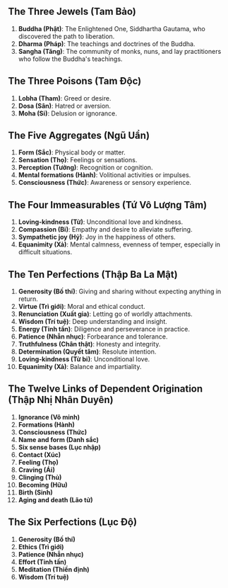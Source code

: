 ## The Three Jewels (Tam Bảo)
1. **Buddha (Phật)**: The Enlightened One, Siddhartha Gautama, who discovered the path to liberation.
2. **Dharma (Pháp)**: The teachings and doctrines of the Buddha.
3. **Sangha (Tăng)**: The community of monks, nuns, and lay practitioners who follow the Buddha's teachings.

## The Three Poisons (Tam Độc)
1. **Lobha (Tham)**: Greed or desire.
2. **Dosa (Sân)**: Hatred or aversion.
3. **Moha (Si)**: Delusion or ignorance.

## The Five Aggregates (Ngũ Uẩn)
1. **Form (Sắc)**: Physical body or matter.
2. **Sensation (Thọ)**: Feelings or sensations.
3. **Perception (Tưởng)**: Recognition or cognition.
4. **Mental formations (Hành)**: Volitional activities or impulses.
5. **Consciousness (Thức)**: Awareness or sensory experience.

## The Four Immeasurables (Tứ Vô Lượng Tâm)
1. **Loving-kindness (Từ)**: Unconditional love and kindness.
2. **Compassion (Bi)**: Empathy and desire to alleviate suffering.
3. **Sympathetic joy (Hỷ)**: Joy in the happiness of others.
4. **Equanimity (Xả)**: Mental calmness, evenness of temper, especially in difficult situations.

## The Ten Perfections (Thập Ba La Mật)
1. **Generosity (Bố thí)**: Giving and sharing without expecting anything in return.
2. **Virtue (Trì giới)**: Moral and ethical conduct.
3. **Renunciation (Xuất gia)**: Letting go of worldly attachments.
4. **Wisdom (Trí tuệ)**: Deep understanding and insight.
5. **Energy (Tinh tấn)**: Diligence and perseverance in practice.
6. **Patience (Nhẫn nhục)**: Forbearance and tolerance.
7. **Truthfulness (Chân thật)**: Honesty and integrity.
8. **Determination (Quyết tâm)**: Resolute intention.
9. **Loving-kindness (Từ bi)**: Unconditional love.
10. **Equanimity (Xả)**: Balance and impartiality.

## The Twelve Links of Dependent Origination (Thập Nhị Nhân Duyên)
1. **Ignorance (Vô minh)**
2. **Formations (Hành)**
3. **Consciousness (Thức)**
4. **Name and form (Danh sắc)**
5. **Six sense bases (Lục nhập)**
6. **Contact (Xúc)**
7. **Feeling (Thọ)**
8. **Craving (Ái)**
9. **Clinging (Thủ)**
10. **Becoming (Hữu)**
11. **Birth (Sinh)**
12. **Aging and death (Lão tử)**

## The Six Perfections (Lục Độ)
1. **Generosity (Bố thí)**
2. **Ethics (Trì giới)**
3. **Patience (Nhẫn nhục)**
4. **Effort (Tinh tấn)**
5. **Meditation (Thiền định)**
6. **Wisdom (Trí tuệ)**
